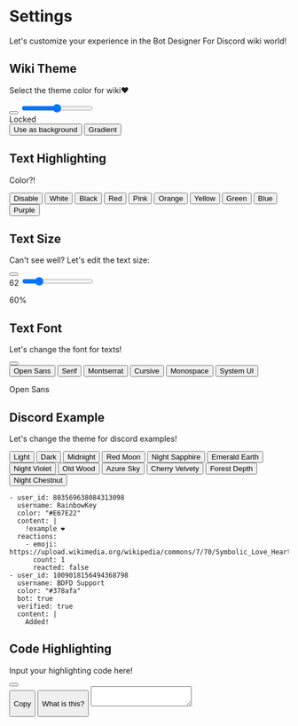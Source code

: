 # Settings
Let's customize your experience in the Bot Designer For Discord wiki world!

<link rel="stylesheet" href="./settings.css">
<script src="./settings.js" defer></script>

<div class="settingembed">
  <h2>Wiki Theme</h2>
  <p>Select the theme color for wiki❤️</p>
  <button class="resetSettingButton" id="resetTheme" onClick="resetTheme()">
    <i class="fa fa-refresh" aria-hidden="true"></i>
  </button>
  <input type="range" id="themeSlider" min="0" max="360" oninput="updateColor()">
  <div id="themePreview">
    <div id="colorThemeDisplay"></div>
    <div id="hexColor"></div>
    <div class="lock-text" id="lockText" onClick="lockTheme()">Locked</div>
  </div>
  <div class="themebuttons">
    <button class="tbutton" id="setBackground" onClick="useBackground()">Use as background</button>
    <button class="tbutton" id="gradientTheme" onClick="gradientBackground()">Gradient</button>
  </div>
</div>

<div class="settingembed">
  <h2>Text Highlighting</h2>
  <p>Color?!</p>
  <div class="texthighbuttons">
    <button id="high-none" onClick="changeTextHigh('none')" class="hbutton">Disable</button>
    <button id="high-white" onClick="changeTextHigh('white')" class="hbutton">White</button>
    <button id="high-black" onClick="changeTextHigh('black')" class="hbutton">Black</button>
    <button id="high-red" onClick="changeTextHigh('red')" class="hbutton">Red</button>
    <button id="high-pink" onClick="changeTextHigh('pink')" class="hbutton">Pink</button>
    <button id="high-orange" onClick="changeTextHigh('orange')" class="hbutton">Orange</button>
    <button id="high-yellow" onClick="changeTextHigh('yellow')" class="hbutton">Yellow</button>
    <button id="high-green" onClick="changeTextHigh('green')" class="hbutton">Green</button>
    <button id="high-blue" onClick="changeTextHigh('blue')" class="hbutton">Blue</button>
    <button id="high-purple" onClick="changeTextHigh('purple')" class="hbutton">Purple</button>
  </div>
</div>

<div class="settingembed">
  <h2>Text Size</h2>
  <p>Can't see well? Let's edit the text size:</p>
  <button class="resetSettingButton" id="textResetButton" onClick="resetTextSize()">
    <i class="fa fa-refresh" aria-hidden="true"></i>
  </button>
  <div class="textsizebuttons">
    <label id="display-size">62</label>
    <input type="range" id="textsize" min="50" max="100" value="60" oninput="changeFontSize()"/>
    <p id="default-is">60%</p>
  </div>
</div>

<div class="settingembed">
  <h2>Text Font</h2>
  <p>Let's change the font for texts!</p>
  <button class="resetSettingButton" id="font1" onClick="changeTextFont('font1')">
    <i class="fa fa-refresh" aria-hidden="true"></i>
  </button>
  <div class="textfontbuttons">
  	<button id="font1" class="fbutton" onClick="changeTextFont('font1')">Open Sans</button>
    <button id="font2" class="fbutton" onClick="changeTextFont('font2')">Serif</button>
  	<button id="font3" class="fbutton" onClick="changeTextFont('font3')">Montserrat</button>
  	<button id="font4" class="fbutton" onClick="changeTextFont('font4')">Cursive</button>
  	<button id="font5" class="fbutton" onClick="changeTextFont('font5')">Monospace</button>
  	<button id="font6" class="fbutton" onClick="changeTextFont('font6')">System UI</button>
    <p id="default-is">Open Sans</p>
  </div>
</div>

<div class="settingembed">
  <h2>Discord Example</h2>
  <p>Let's change the theme for discord examples!</p>
  <div class="discordexamplebuttons">
    <button id="light-button" class="dbutton" onClick="changeDiscordTheme('light')">
      <div class="display-color" id="light"></div>
      <div class="display-text">Light</div>
    </button>
    <button id="dark-button" class="dbutton" onClick="changeDiscordTheme('dark')">
      <div class="display-color" id="dark"></div>
      <div class="display-text">Dark</div>
    </button>
    <button id="midnight-button" class="dbutton" onClick="changeDiscordTheme('midnight')">
      <div class="display-color" id="midnight"></div>
      <div class="display-text">Midnight</div>
    </button>
    <button id="redmoon-button" class="dbutton" onClick="changeDiscordTheme('redmoon')">
      <div class="display-color" id="redmoon"></div>
      <div class="display-text">Red Moon</div>
    </button>
    <button id="nightsapphire-button" class="dbutton" onClick="changeDiscordTheme('nightsapphire')">
      <div class="display-color" id="nightsapphire"></div>
      <div class="display-text">Night Sapphire</div>
    </button>
    <button id="emeraldearth-button" class="dbutton" onClick="changeDiscordTheme('emeraldearth')">
      <div class="display-color" id="emeraldearth"></div>
      <div class="display-text">Emerald Earth</div>
    </button>
    <button id="nightviolet-button" class="dbutton" onClick="changeDiscordTheme('nightviolet')">
      <div class="display-color" id="nightviolet"></div>
      <div class="display-text">Night Violet</div>
    </button>
    <button id="oldwood-button" class="dbutton" onClick="changeDiscordTheme('oldwood')">
      <div class="display-color" id="oldwood"></div>
      <div class="display-text">Old Wood</div>
    </button>
    <button id="azuresky-button" class="dbutton" onClick="changeDiscordTheme('azuresky')">
      <div class="display-color" id="azuresky"></div>
      <div class="display-text">Azure Sky</div>
    </button>
    <button id="cherryvelvety-button" class="dbutton" onClick="changeDiscordTheme('cherryvelvety')">
      <div class="display-color" id="cherryvelvety"></div>
      <div class="display-text">Cherry Velvety</div>
    </button>
    <button id="forestdepth-button" class="dbutton" onClick="changeDiscordTheme('forestdepth')">
      <div class="display-color" id="forestdepth"></div>
      <div class="display-text">Forest Depth</div>
    </button>
    <button id="nightchestnut-button" class="dbutton" onClick="changeDiscordTheme('nightchestnut')">
      <div class="display-color" id="nightchestnut"></div>
      <div class="display-text">Night Chestnut</div>
    </button>
  </div>
</div>

``` discord yaml
- user_id: 803569638084313098
  username: RainbowKey
  color: "#E67E22"
  content: |
    !example ❤️
  reactions:
    - emoji: https://upload.wikimedia.org/wikipedia/commons/7/70/Symbolic_Love_Heart.png
      count: 1
      reacted: false
- user_id: 1009018156494368798
  username: BDFD Support
  color: "#378afa"
  bot: true
  verified: true
  content: |
    Added!
```

<div class="settingembed">
  <h2>Code Highlighting</h2>
  <p>Input your  highlighting code here!</p>
  <button class="resetSettingButton" id="resetHG" onClick="resetHGInput()">
    <i class="fa fa-refresh" aria-hidden="true"></i>
  </button>
  <div class="codehighlighting">
    <button id="copyHG" onClick="copyHGInput()" class="hgButton">
      <p><i class="fa fa-clipboard" aria-hidden="true"></i> Copy</p>
    </button>
    <button class="hgButton">
      <p><i class="fa fa-book" aria-hidden="true"></i> What is this?</p>
    </button>
    <textarea id="jsonhginput"></textarea>
  </div>
</div>
